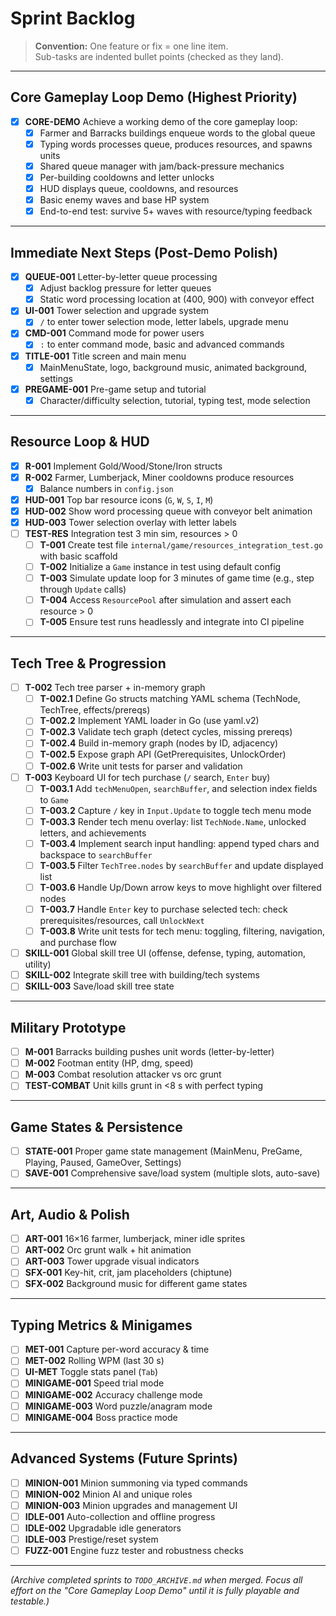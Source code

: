 # Sprint Backlog

> **Convention:** One feature or fix = one line item.  
> Sub-tasks are indented bullet points (checked as they land).

---

## Core Gameplay Loop Demo (Highest Priority)

- [x] **CORE-DEMO** Achieve a working demo of the core gameplay loop:
  - [x] Farmer and Barracks buildings enqueue words to the global queue
  - [x] Typing words processes queue, produces resources, and spawns units
  - [x] Shared queue manager with jam/back-pressure mechanics
  - [x] Per-building cooldowns and letter unlocks
  - [x] HUD displays queue, cooldowns, and resources
  - [x] Basic enemy waves and base HP system
  - [x] End-to-end test: survive 5+ waves with resource/typing feedback

---

## Immediate Next Steps (Post-Demo Polish)

- [x] **QUEUE-001** Letter-by-letter queue processing
  - [x] Adjust backlog pressure for letter queues
  - [x] Static word processing location at (400, 900) with conveyor effect
- [x] **UI-001** Tower selection and upgrade system
  - [x] `/` to enter tower selection mode, letter labels, upgrade menu
- [x] **CMD-001** Command mode for power users
  - [x] `:` to enter command mode, basic and advanced commands
- [x] **TITLE-001** Title screen and main menu
  - [x] MainMenuState, logo, background music, animated background, settings
- [x] **PREGAME-001** Pre-game setup and tutorial
  - [x] Character/difficulty selection, tutorial, typing test, mode selection

---

## Resource Loop & HUD

- [x] **R-001** Implement Gold/Wood/Stone/Iron structs
- [x] **R-002** Farmer, Lumberjack, Miner cooldowns produce resources
  - [x] Balance numbers in `config.json`
- [x] **HUD-001** Top bar resource icons (`G`, `W`, `S`, `I`, `M`)
- [x] **HUD-002** Show word processing queue with conveyor belt animation
- [x] **HUD-003** Tower selection overlay with letter labels
- [ ] **TEST-RES** Integration test 3 min sim, resources > 0
  - [ ] **T-001** Create test file `internal/game/resources_integration_test.go` with basic scaffold
  - [ ] **T-002** Initialize a `Game` instance in test using default config
  - [ ] **T-003** Simulate update loop for 3 minutes of game time (e.g., step through `Update` calls)
  - [ ] **T-004** Access `ResourcePool` after simulation and assert each resource > 0
  - [ ] **T-005** Ensure test runs headlessly and integrate into CI pipeline

---

## Tech Tree & Progression

- [ ] **T-002** Tech tree parser + in-memory graph
  - [ ] **T-002.1** Define Go structs matching YAML schema (TechNode, TechTree, effects/prereqs)
  - [ ] **T-002.2** Implement YAML loader in Go (use yaml.v2)
  - [ ] **T-002.3** Validate tech graph (detect cycles, missing prereqs)
  - [ ] **T-002.4** Build in-memory graph (nodes by ID, adjacency)
  - [ ] **T-002.5** Expose graph API (GetPrerequisites, UnlockOrder)
  - [ ] **T-002.6** Write unit tests for parser and validation
- [ ] **T-003** Keyboard UI for tech purchase (`/` search, `Enter` buy)
  - [ ] **T-003.1** Add `techMenuOpen`, `searchBuffer`, and selection index fields to `Game`
  - [ ] **T-003.2** Capture `/` key in `Input.Update` to toggle tech menu mode
  - [ ] **T-003.3** Render tech menu overlay: list `TechNode.Name`, unlocked letters, and achievements
  - [ ] **T-003.4** Implement search input handling: append typed chars and backspace to `searchBuffer`
  - [ ] **T-003.5** Filter `TechTree.nodes` by `searchBuffer` and update displayed list
  - [ ] **T-003.6** Handle Up/Down arrow keys to move highlight over filtered nodes
  - [ ] **T-003.7** Handle `Enter` key to purchase selected tech: check prerequisites/resources, call `UnlockNext`
  - [ ] **T-003.8** Write unit tests for tech menu: toggling, filtering, navigation, and purchase flow
- [ ] **SKILL-001** Global skill tree UI (offense, defense, typing, automation, utility)
- [ ] **SKILL-002** Integrate skill tree with building/tech systems
- [ ] **SKILL-003** Save/load skill tree state

---

## Military Prototype

- [ ] **M-001** Barracks building pushes unit words (letter-by-letter)
- [ ] **M-002** Footman entity (HP, dmg, speed)
- [ ] **M-003** Combat resolution attacker vs orc grunt
- [ ] **TEST-COMBAT** Unit kills grunt in <8 s with perfect typing

---

## Game States & Persistence

- [ ] **STATE-001** Proper game state management (MainMenu, PreGame, Playing, Paused, GameOver, Settings)
- [ ] **SAVE-001** Comprehensive save/load system (multiple slots, auto-save)

---

## Art, Audio & Polish

- [ ] **ART-001** 16×16 farmer, lumberjack, miner idle sprites
- [ ] **ART-002** Orc grunt walk + hit animation
- [ ] **ART-003** Tower upgrade visual indicators
- [ ] **SFX-001** Key-hit, crit, jam placeholders (chiptune)
- [ ] **SFX-002** Background music for different game states

---

## Typing Metrics & Minigames

- [ ] **MET-001** Capture per-word accuracy & time
- [ ] **MET-002** Rolling WPM (last 30 s)
- [ ] **UI-MET** Toggle stats panel (`Tab`)
- [ ] **MINIGAME-001** Speed trial mode
- [ ] **MINIGAME-002** Accuracy challenge mode
- [ ] **MINIGAME-003** Word puzzle/anagram mode
- [ ] **MINIGAME-004** Boss practice mode

---

## Advanced Systems (Future Sprints)

- [ ] **MINION-001** Minion summoning via typed commands
- [ ] **MINION-002** Minion AI and unique roles
- [ ] **MINION-003** Minion upgrades and management UI
- [ ] **IDLE-001** Auto-collection and offline progress
- [ ] **IDLE-002** Upgradable idle generators
- [ ] **IDLE-003** Prestige/reset system
- [ ] **FUZZ-001** Engine fuzz tester and robustness checks

---

*(Archive completed sprints to `TODO_ARCHIVE.md` when merged. Focus all effort on the "Core Gameplay Loop Demo" until it is fully playable and testable.)*

